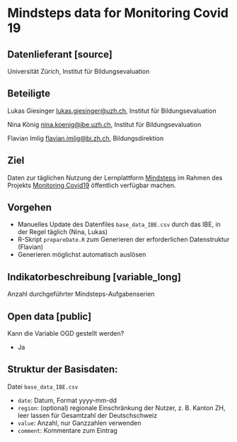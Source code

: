 # Mindsteps data for Monitoring Covid 19

## Datenlieferant [source]

Universität Zürich, Institut für Bildungsevaluation

## Beteiligte

Lukas Giesinger <lukas.giesinger@uzh.ch>, Institut für Bildungsevaluation

Nina König <nina.koenig@ibe.uzh.ch>, Institut für Bildungsevaluation

Flavian Imlig <flavian.imlig@bi.zh.ch>, Bildungsdirektion

## Ziel

Daten zur täglichen Nutzung der Lernplattform [Mindsteps](https://www.mindsteps.ch/) im Rahmen des Projekts [Monitoring Covid19](https://github.com/statistikZH/monitoring_covid19) öffentlich verfügbar machen.

## Vorgehen

* Manuelles Update des Datenfiles `base_data_IBE.csv` durch das IBE, in der Regel täglich (Nina, Lukas)
* R-Skript `prepareDate.R` zum Generieren der erforderlichen Datenstruktur (Flavian)
* Generieren möglichst automatisch auslösen

## Indikatorbeschreibung [variable_long]

Anzahl durchgeführter Mindsteps-Aufgabenserien

## Open data [public]

Kann die Variable OGD gestellt werden?

* Ja

## Struktur der Basisdaten:

Datei `base_data_IBE.csv`

* `date`: Datum, Format yyyy-mm-dd
* `region`: (optional) regionale Einschränkung der Nutzer, z. B. Kanton ZH, leer lassen für Gesamtzahl der Deutschschweiz
* `value`: Anzahl, nur Ganzzahlen verwenden
* `comment`: Kommentare zum Eintrag
